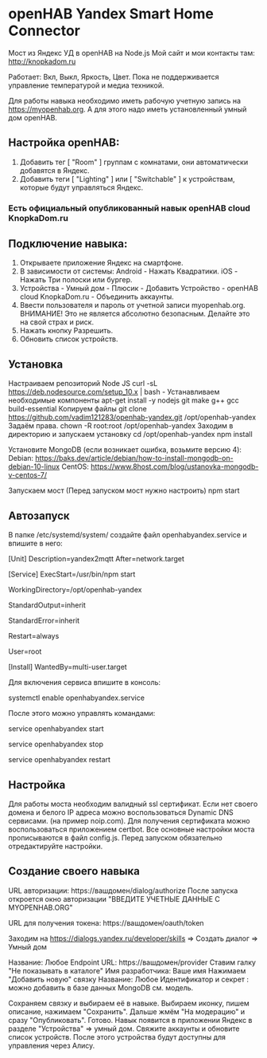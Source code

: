 # openHAB Yandex Smart Home Connector

Мост из Яндекс УД в openHAB на Node.js
Мой сайт и мои контакты там: http://knopkadom.ru

Работает: Вкл, Выкл, Яркость, Цвет.
Пока не поддерживается управление температурой и медиа техникой.

Для работы навыка необходимо иметь рабочую учетную запись на https://myopenhab.org. А для этого надо иметь установленный умный дом openHAB.

## Настройка openHAB:

1. Добавить тег [ "Room" ] группам с комнатами, они автоматически добавятся в Яндекс.
2. Добавить теги [ "Lighting" ] или [ "Switchable" ] к устройствам, которые будут управляться Яндекс.

### Есть официальный опубликованный навык openHAB cloud KnopkaDom.ru

## Подключение навыка:

1. Открываете приложение Яндекс на смартфоне.
2. В зависимости от системы: Android - Нажать Квадратики. iOS - Нажать Три полоски или бургер.
3. Устройства - Умный дом - Плюсик - Добавить Устройство - openHAB cloud KnopkaDom.ru - Объединить аккаунты.
4. Ввести пользователя и пароль от учетной записи myopenhab.org. ВНИМАНИЕ! Это не является абсолютно безопасным. Делайте это на свой страх и риск.
5. Нажать кнопку Разрешить.
6. Обновить список устройств.

## Установка

Настраиваем репозиторий Node JS
curl -sL https://deb.nodesource.com/setup_10.x | bash -
Устанавливаем необходимые компоненты
apt-get install -y nodejs git make g++ gcc build-essential
Копируем файлы
git clone https://github.com/vadim121283/openhab-yandex.git /opt/openhab-yandex
Задаём права.
chown -R root:root /opt/openhab-yandex
Заходим в директорию и запускаем установку
cd /opt/openhab-yandex
npm install

Установите MongoDB (если возникает ошибка, возьмите версию 4):
Debian: https://baks.dev/article/debian/how-to-install-mongodb-on-debian-10-linux
CentOS: https://www.8host.com/blog/ustanovka-mongodb-v-centos-7/

Запускаем мост (Перед запуском мост нужно настроить)
npm start


## Автозапуск

В папке /etc/systemd/system/ создайте файл openhabyandex.service и впишите в него:

[Unit]
Description=yandex2mqtt
After=network.target

[Service]
ExecStart=/usr/bin/npm start

WorkingDirectory=/opt/openhab-yandex

StandardOutput=inherit

StandardError=inherit

Restart=always

User=root


[Install]
WantedBy=multi-user.target

Для включения сервиса впишите в консоль:

systemctl enable openhabyandex.service

После этого можно управлять командами:

service openhabyandex start

service openhabyandex stop

service openhabyandex restart

## Настройка

Для работы моста необходим валидный ssl сертификат. Если нет своего домена и белого IP адреса можно воспользоваться Dynamic DNS сервисами. (на пример noip.com). Для получения сертификата можно воспользоваться приложением certbot.
Все основные настройки моста прописываются в файл config.js. Перед запуском обязательно отредактируйте настройки.

## Создание своего навыка

URL авторизации: https://вашдомен/dialog/authorize
После запуска откроется окно авторизации "ВВЕДИТЕ УЧЕТНЫЕ ДАННЫЕ С MYOPENHAB.ORG"

URL для получения токена: https://вашдомен/oauth/token

Заходим на https://dialogs.yandex.ru/developer/skills => Создать диалог => Умный дом

Название: Любое
Endpoint URL: https://вашдомен/provider
Ставим галку "Не показывать в каталоге"
Имя разработчика: Ваше имя
Нажимаем "Добавить новую" связку
Название: Любое
Идентификатор и секрет : можно добавить в базе данных MongoDB см. модель.

Сохраняем связку и выбираем её в навыке. Выбираем иконку, пишем описание, нажимаем "Сохранить".
Дальше жмём "На модерацию" и сразу "Опубликовать". Готово.
Навык появится в приложении Яндекс в разделе "Устройства" => умный дом.
Свяжите аккаунты и обновите список устройств. После этого устройства будут доступны для управления через Алису.
